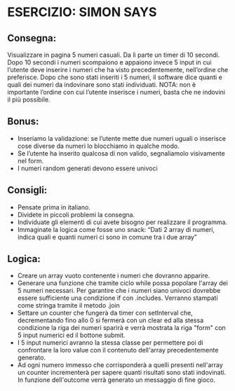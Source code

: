 ESERCIZIO: SIMON SAYS
===
## Consegna:

Visualizzare in pagina 5 numeri casuali. Da lì parte un timer di 10 secondi.
Dopo 10 secondi i numeri scompaiono e appaiono invece 5 input in cui l’utente deve inserire i numeri che ha visto precedentemente, nell’ordine che preferisce.
Dopo che sono stati inseriti i 5 numeri, il software dice quanti e quali dei numeri da indovinare sono stati individuati.
NOTA: non è importante l’ordine con cui l’utente inserisce i numeri, basta che ne indovini il più possibile.

## Bonus:
- Inseriamo la validazione: se l’utente mette due numeri uguali o inserisce cose diverse da numeri lo blocchiamo in qualche modo.
- Se l’utente ha inserito qualcosa di non valido, segnaliamolo visivamente nel form.
- I numeri random generati devono essere univoci

## Consigli:
- Pensate prima in italiano.
- Dividete in piccoli problemi la consegna.
- Individuate gli elementi di cui avete bisogno per realizzare il programma.
- Immaginate la logica come fosse uno snack: “Dati 2 array di numeri, indica quali e quanti numeri ci sono in comune tra i due array”

## Logica:
- Creare un array vuoto contenente i numeri che dovranno apparire.
- Generare una funzione che tramite ciclo while possa popolare l'array dei 5 numeri necessari. Per garantire che i numeri siano univoci dovrebbe essere sufficiente una condizione if con .includes. Verranno stampati come stringa tramite il metodo .join
- Settare un counter che fungerà da timer con setInterval che, decrementando fino allo 0  si fermerà con un clear ed alla stessa condizione la riga dei numeri sparirà e verrà mostrata la riga "form" con 5 input numerici ed il bottone submit.
- I 5 input numerici avranno la stessa classe per permettere poi di confrontare la loro value con il contenuto dell'array precedentemente generato.
- Ad ogni numero immesso che corrisponderà a quelli presenti nell'array un counter incrementerà per sapere quanti risultati sono stati indovinati. In funzione dell'outcome verrà generato un messaggio di fine gioco.
